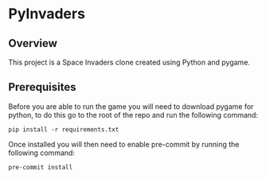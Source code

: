 # PyInvaders

## Overview

This project is a Space Invaders clone created using Python and pygame.

## Prerequisites

Before you are able to run the game you will need to download pygame for python,
to do this go to the root of the repo and run the following command:

```shell
pip install -r requirements.txt
```

Once installed you will then need to enable pre-commit by running the following
command:

```shell
pre-commit install
```

